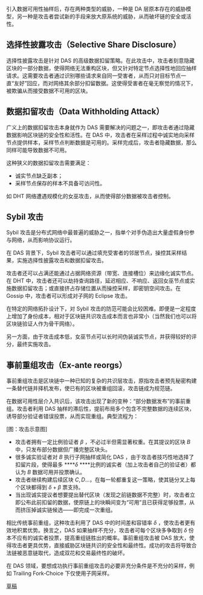 引入数据可用性抽样后，存在两种类型的威胁，一种是 DA 层原本存在的威胁模型，另一种是攻击者尝试新的手段来放大原系统的威胁，从而破坏链的安全或活性。

## 选择性披露攻击（Selective Share Disclosure）

选择性披露攻击是针对 DAS 的高级数据扣留策略。在此攻击中，攻击者刻意隐藏区块的一部分数据，使得网络无法重构区块，但又针对特定节点选择性地回应抽样请求。这需要攻击者通过识别哪些请求来自同一受害者，从而只对目标节点一直“友好”回应，而对网络其余部分扣留数据。这使得受害者在毫无察觉的情况下，被欺骗从而接受数据不可用的区块。

## 数据扣留攻击（Data Withholding Attack）

广义上的数据扣留攻击本身就作为 DAS 需要解决的问题之一，即攻击者通过隐藏数据影响区块链的安全性和活性。在 DAS 中，攻击者在采样过程中诚实地向采样节点提供样本，采样节点判断数据是可用的。采样完成后，攻击者隐藏数据，那么同样可能导致数据不可用。

这种狭义的数据扣留攻击需要满足：

- 诚实节点缺乏副本；
- 采样节点保存的样本不具备可访问性。

如 DHT 网络遭遇规模化的女巫攻击，从而使得部分数据被攻击者控制。

## Sybil 攻击

Sybil 攻击是分布式网络中最普遍的威胁之一，指单个对手伪造出大量虚假身份参与网络，从而影响协议运行。

在 DAS 背景下，Sybil 攻击者可以通过填充受害者的邻居节点，操控其采样结果，实施选择性披露攻击和数据扣留攻击。

攻击者还可以占满还能通过占据网络资源（带宽、连接槽位）来边缘化诚实节点。在 DHT 中，攻击者还可以劫持查询路径，延迟相应、不响应、返回女巫节点或实施数据扣留攻击；或直接挤占存储位置从而操控采样，即密钥空间攻击。在 Gossip 中，攻击者可以形成对子网的  Eclipse 攻击。

在特定的网络拓扑设计下，对 Sybil 攻击的防范可能会比较困难。即便是一定程度上增加了身份成本，相对于区块链共识攻击成本而言也非常小（当然我们也可以将区块链验证人作为骨干网络）。

另一方面，由于攻击成本低，女巫节点可以长时间伪装诚实节点，并获得较好的评分，最终实施攻击。

## **事前重组攻击（Ex-ante reorgs）**

 事前重组攻击是区块链中一种已知的复杂的共识层攻击，原指攻击者预先秘密构建一条替代链并择机发布，使已有的区块被重组回滚，攻击链成为规范链。

在数据可用性层介入共识后，该攻击出现了新的变种：“部分数据发布”的事前重组。攻击者利用 DAS 抽样的滞后性，提前布局多个包含不完整数据的连续区块，诱导部分验证者错误投票，从而实现重组。典型流程为：

[图：攻击示意图]

- 攻击者拥有一定比例验证者 $\beta$ ，不必过半但需显著权重。在其提议的区块 $B$ 中，只发布部分数据但广播完整区块头。
- 很多诚实验证者对 $B$ 执行子网抽样或简化 DAS ，由于攻击者技巧性地选择了扣留片段，使得最多 ****$\delta$ ****比例的诚实者（加上攻击者自己的验证者）都认为 $B$ 数据可用并投票确认。
- 攻击者继续构建后续区块 $C,D ...$，在每一轮都重复这一策略，使其链分叉上每个区块都得到 $\delta+\beta$ 票支持。
- 当出现诚实提议者想要提出替代区块（发现之前链数据不完整）时，攻击者立即公布此前扣留的数据，使原链上的块瞬间变为“可用”且已获得足够投票，从而挤压掉诚实链候选——即完成一次重组。

相比传统事前重组，这种攻击利用了 DAS 中的时间差和容错率 $\delta$ ，使攻击者更有效地积累优势。换言之，DAS 如果抽样不充分，攻击者可每个区块多争取到 $\delta$ 份本不应有的诚实者投票，提高重组链胜出的概率。事前重组攻击被 DAS 放大，使得攻击者更具优势，直接威胁区块链共识的安全性和最终性。成功的攻击将导致合法链被恶意链取代，造成双花和交易最终性的破坏。

在 DAS 领域，要想成功执行事前重组攻击的必要非充分条件是不充分的采样，例如 Trailing Fork‑Choice 下仅使用子网采样。

[草稿](https://www.notion.so/211c1565878880149e2df2d067ad5a79?pvs=21)